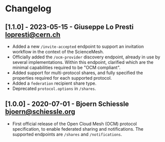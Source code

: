 # Changelog

## [1.1.0] - 2023-05-15 - Giuseppe Lo Presti <lopresti@cern.ch>

* Added a new `/invite-accepted` endpoint to support an invitation
  workflow in the context of the ScienceMesh.
* Officially added the `/ocm-provider` discovery endpoint, already
  in use by several implementations. Within this endpoint, clarified
  which are the minimal capabilities required to be "OCM compliant".
* Added support for multi-protocol shares, and fully specified
  the properties required for each supported protocol.
* Added a `federation` recipient share type.
* Deprecated `protocol.options` in `/shares`.

## [1.0.0] - 2020-07-01 - Bjoern Schiessle <bjoern@schiessle.org>

* First official release of the Open Cloud Mesh (OCM) protocol
  specification, to enable federated sharing and notifications.
  The supported endpoints are `/shares` and `/notifications`.

